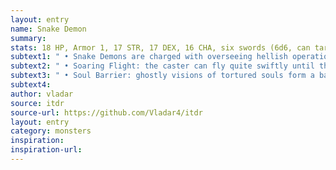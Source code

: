 ```yaml
---
layout: entry
name: Snake Demon
summary:
stats: 18 HP, Armor 1, 17 STR, 17 DEX, 16 CHA, six swords (6d6, can target multiple melee opponents)
subtext1: " • Snake Demons are charged with overseeing hellish operations and leading lesser minions. They love single combat and will never turn down a duel. They can cast the following spells as an action."
subtext2: " • Soaring Flight: the caster can fly quite swiftly until they touch the ground or take damage."
subtext3: " • Soul Barrier: ghostly visions of tortured souls form a barrier, screaming and lashing out. Anyone passing through this barrier takes d8 Damage and loses d6 CHA if they take Critical Damage."
subtext4:
author: vladar
source: itdr
source-url: https://github.com/Vladar4/itdr
layout: entry
category: monsters
inspiration:
inspiration-url:
---
```

